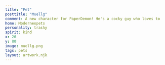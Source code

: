 ```yaml
---
title: "Pet"
posttitle: "Muellg"
comment: A new character for PaperDemon! He's a cocky guy who loves to revel in his fortune. He's their heir to the empire Sergio tried to escape, yet their family will always bring them together.
home: Moderneopets
personality: trashy
spirit: kind
x: 26
y: 80
image: muellg.png
tags: pets
layout: artwork.njk
---
```


